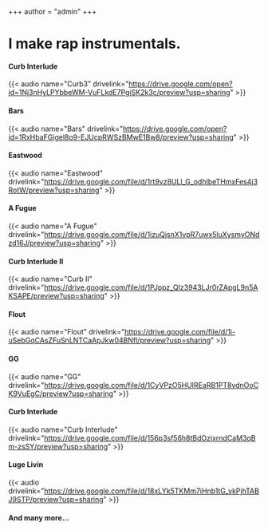 +++
author = "admin"
+++

# I make rap instrumentals.

#### Curb Interlude

{{< audio name="Curb3" drivelink="https://drive.google.com/open?id=1Nj3nHyLPYbbeWM-VuFLkdE7PgiSK2k3c/preview?usp=sharing" >}}

#### Bars

{{< audio name="Bars" drivelink="https://drive.google.com/open?id=1RxHbaFGigel8o9-EJUcpRWSzBMwE1Bw8/preview?usp=sharing" >}}

#### Eastwood

{{< audio name="Eastwood" drivelink="https://drive.google.com/file/d/1rt9vz8ULl_G_odhIbeTHmxFes4j3RotW/preview?usp=sharing" >}}

#### A Fugue

{{< audio name="A Fugue" drivelink="https://drive.google.com/file/d/1izuQjsnX1vpR7uwx5luXysmyONdzd16J/preview?usp=sharing" >}}

#### Curb Interlude II

{{< audio name="Curb II" drivelink="https://drive.google.com/file/d/1PJppz_QIz3943LJr0rZApgL9n5AKSAPE/preview?usp=sharing" >}}

#### Flout

{{< audio name="Flout" drivelink="https://drive.google.com/file/d/1i-uSebGqCAsZFuSnLNTCaApJkw04BNfl/preview?usp=sharing" >}}

#### GG

{{< audio name="GG" drivelink="https://drive.google.com/file/d/1CyVPzO5HUIREaRB1PT8ydnOoCK9VuEgC/preview?usp=sharing" >}}

#### Curb Interlude

{{< audio name="Curb Interlude" drivelink="https://drive.google.com/file/d/156p3sf56h8tBdOzjxrndCaM3qBm-zsSY/preview?usp=sharing" >}}

#### Luge Livin

{{< audio drivelink="https://drive.google.com/file/d/18xLYk5TKMm7iHnb1tG_ykPjhTABJ9STP/preview?usp=sharing" >}}

#### And many more...
